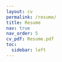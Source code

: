 ```yaml
---
layout: cv
permalink: /resume/
title: Resume
nav: true
nav_order: 5
cv_pdf: Resume.pdf
toc:
  sidebar: left
---
```

